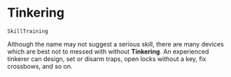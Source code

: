 # Tinkering

`SkillTraining`

Although the name may not suggest a serious skill, there are many devices which are best not to messed with without **Tinkering**. An experienced tinkerer can design, set or disarm traps, open locks without a key, fix crossbows, and so on.
